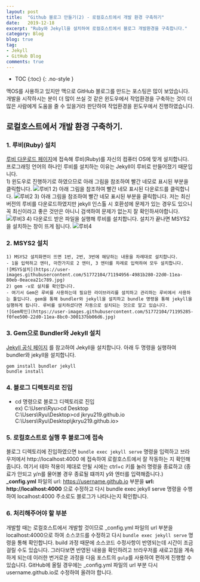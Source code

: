 ```yaml
---
layout: post
title:  "Github 블로그 만들기(2) - 로컬호스트에서 개발 환경 구축하기"
date:   2019-12-18
excerpt: "Ruby와 Jekyll을 설치하여 로컬호스트에서 블로그 개발환경을 구축합니다."
category: Blog
blog: true
tag:
- Jekyll
- GitHub Blog
comments: true
---
```


* TOC
{:toc}
{: .no-style }

맥OS를 사용하고 있지만 맥으로 GitHub 블로그를 만드는 포스팅은 많이 보았습니다. 개발을 시작하시는 분이 더 많이 쓰실 것 같은 윈도우에서 작업환경을 구축하는 것이 더 많은 사람에게 도움을 줄 수 있을거라 판단하여 작업환경을 윈도우에서 진행하였습니다.

## 로컬호스트에서 개발 환경 구축하기.
### 1. 루비(Ruby) 설치  
[루비 다운로드 페이지](https://www.ruby-lang.org/ko/downloads/)에 접속해 루비(Ruby)를 자신의 컴퓨터 OS에 맞게 설치합니다. 프로그래밍 언어의 하나인 루비를 설치하는 이유는 Jekyll이 루비로 만들어졌기 때문입니다.  
     1) 윈도우로 진행하기로 하였으므로 아래 그림을 참조하여 빨간 네모로 표시된 부분을 클릭합니다.
    ![루비1](https://user-images.githubusercontent.com/51772104/71198526-4fc75d00-22d7-11ea-89d6-2151a21a8e69.png)
     2) 아래 그림을 참조하여 빨간 네모 표시된 다운로드를 클릭합니다.
    ![루비2](https://user-images.githubusercontent.com/51772104/71198530-5229b700-22d7-11ea-8a86-df6708699998.png)
     3) 아래 그림을 참조하여 빨간 네모 표시된 부분을 클릭합니다. 저는 최신버전의 루비를 다운로드하였지만 jekyll 인스톨 시 호환성에 문제가 있는 경우도 있으니 꼭 최신이라고 좋은 것만은 아니니 검색하여 문제가 없는지 잘 확인하셔야합니다.
    ![루비3](https://user-images.githubusercontent.com/51772104/71198543-56ee6b00-22d7-11ea-9954-bbd6937b01a9.png)
     4) 다운로드 받은 파일을 실행해 루비를 설치합니다. 설치가 끝나면 MSYS2을 설치하는 창이 뜨게 됩니다.
    ![루비4](https://user-images.githubusercontent.com/51772104/71202575-dda74600-22df-11ea-8212-da21bcef07b3.png)

### 2. MSYS2 설치  
    1) MSYS2 설치화면이 뜨면 1번, 2번, 3번에 해당하는 내용을 차례대로 설치합니다.  
    - 1을 입력하고 엔터, 마찬가지로 2 엔터, 3 엔터를 차례로 입력하여 모두 설치합니다.
    ![MSYS설치](https://user-images.githubusercontent.com/51772104/71194956-4981b280-22d0-11ea-80eb-0eacea21c789.jpg)
    2) gem -v로 설치를 확인합니다.  
    - 여기서 Gem은 루비를 사용하는데 필요한 라이브러리를 설치하고 관리하는 루비에서 사용하는 툴입니다. gem을 통해 bundler와 jekyll을 설치하고 bundle 명령을 통해 jekyll을 실행하게 됩니다. 루비를 설치하셨다면 자동으로 설치되는 것으로 알고 있습니다.
    ![Gem확인](https://user-images.githubusercontent.com/51772104/71195285-f0fee500-22d0-11ea-8bc0-300137bb06d6.jpg)


### 3. Gem으로 Bundler와 Jekyll 설치
[Jekyll 공식 페이지](https://jekyllrb-ko.github.io/) 를 참고하여 Jekyll을 설치합니다.
아래 두 명령을 실행하여 bundler와 jekyll을 설치합니다.
```
gem install bundler jekyll
bundle install
```

### 4. 블로그 디렉토리로 진입
- cd 명령으로 블로그 디렉토리로 진입  
 ex) C:\Users\Ryu>cd Desktop  
 C:\Users\Ryu\Desktop>cd jkryu219.github.io  
 C:\Users\Ryu\Desktop\jkryu219.github.io>  

### 5. 로컬호스트로 실행 후 블로그에 접속
블로그 디렉토리에 진입하였으면 ```bundle exec jekyll serve``` 명령을 입력하고 브라우저에서 http://localhost:4000 에 접속하여 로컬호스트에서 잘 작동하는 지 확인해줍니다. 여기서 테마 적용이 제대로 안될 시에는 ctrl+c 키를 눌러 명령을 종료하고 (종료가 안되고 y/n를 물어볼 경우 종료될 떄까지 y와 엔터를 입력해줍니다.) **_config.yml** 파일의 url: https://username.github.io 부분을 **url: http://localhost:4000** 으로 수정하고 다시 bundle exec jekyll serve 명령을 수행하여 localhost:4000 주소로도 블로그가 나타나는지 확인합니다.

### 6. 처리해주어야 할 부분
개발할 때는 로컬호스트에서 개발할 것이므로 _config.yml 파일의 url 부분을 localhost:4000으로 하여 소스코드를 수정하고 다시 ```bundle exec jekyll serve``` 명령을 통해 확인합니다. build 과정 때문에 소스코드 수정사항이 반영되는데 시간이 조금 걸릴 수도 있습니다. 그러다보면 반영된 내용을 확인하려고 브라우저를 새로고침을 계속하게 되는데 이러한 번거로운 과정을 다음 포스트의 ```gulp```를 사용하여 편하게 진행할 수 있습니다.
GitHub에 올릴 경우에는 _config.yml 파일의 url 부분 다시 username.github.io로 수정하여 올려야 합니다.

